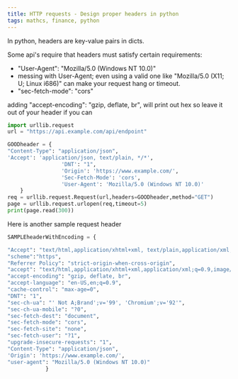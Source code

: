 ```yaml
---
title: HTTP requests - Design proper headers in python
tags: mathcs, finance, python
---
```


In python, headers are key-value pairs in dicts.

Some api's require that headers must satisfy certain requirements:
* "User-Agent": "Mozilla/5.0 (Windows NT 10.0)"
 * messing with User-Agent; even using  a valid one like "Mozilla/5.0 (X11; U; Linux i686)" can make your request hang or timeout. 
*  "sec-fetch-mode": "cors"



adding "accept-encoding": "gzip, deflate, br", will print out hex so leave it out of your header if you can

```python
import urllib.request
url = "https://api.example.com/api/endpoint"

GOODheader = {
"Content-Type": "application/json",
'Accept': 'application/json, text/plain, */*',
                 'DNT': "1",
                 'Origin': 'https://www.example.com/',
                 'Sec-Fetch-Mode': 'cors',
                 'User-Agent': 'Mozilla/5.0 (Windows NT 10.0)'
    }
req = urllib.request.Request(url,headers=GOODheader,method="GET")
page = urllib.request.urlopen(req,timeout=5)
print(page.read(300))
```

Here is another sample request header

```python
SAMPLEheaderWithEncoding = {

"Accept": "text/html,application/xhtml+xml, text/plain,application/xml;q=0.9,*/*;q=0.8",
"scheme":"https",
"Referrer Policy": "strict-origin-when-cross-origin",
"accept": "text/html,application/xhtml+xml,application/xml;q=0.9,image/avif,image/webp,image/apng,*/*;q=0.8,application/signed-exchange;v=b3;q=0.9",
"accept-encoding": "gzip, deflate, br",
"accept-language": "en-US,en;q=0.9",
"cache-control": "max-age=0",
"DNT": "1",
"sec-ch-ua": "' Not A;Brand';v='99', 'Chromium';v='92'",
"sec-ch-ua-mobile": "?0",
"sec-fetch-dest": "document",
"sec-fetch-mode": "cors",
"sec-fetch-site": "none",
"sec-fetch-user": "?1",
"upgrade-insecure-requests": "1",
"Content-Type": "application/json",
'Origin': 'https://www.example.com/',
"user-agent": "Mozilla/5.0 (Windows NT 10.0)"
            }
```